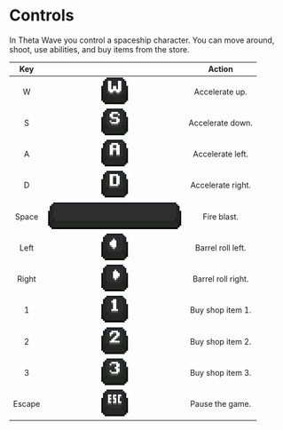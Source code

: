 # Controls

In Theta Wave you control a spaceship character. You can move around,
shoot, use abilities, and buy items from the store.

|Key||Action|
|:---:|:---:|:---:|
|W|![w_key](assets/w_key.gif)|Accelerate up.|
|S|![s_key](assets/s_key.gif)|Accelerate down.|
|A|![a_key](assets/a_key.gif)|Accelerate left.|
|D|![d_key](assets/d_key.gif)|Accelerate right.|
|Space|![space_key](assets/space_key.gif)|Fire blast.|
|Left|![left_key](assets/left_key.gif)|Barrel roll left.|
|Right|![right_key](assets/right_key.gif)|Barrel roll right.|
|1|![one_key](assets/one_key.gif)|Buy shop item 1.|
|2|![two_key](assets/two_key.gif)|Buy shop item 2.|
|3|![three_key](assets/three_key.gif)|Buy shop item 3.|
|Escape|![esc_key](assets/esc_key.gif)|Pause the game.|
